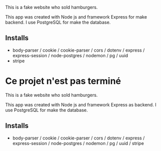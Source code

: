 
This is a fake website who sold hamburgers.

This app was created with Node js and framework Express for make backend. I use PostgreSQL for make the database.

## Installs 

- body-parser / cookie / cookie-parser / cors / dotenv / express / express-session / node-postgres / nodemon / pg / uuid
- stripe


# Ce projet n'est pas terminé 

This is a fake website who sold hamburgers.

This app was created with Node js and framework Express as backend. I use PostgreSQL for make the database.

## Installs 

- body-parser / cookie / cookie-parser / cors / dotenv / express / express-session / node-postgres / nodemon / pg / uuid / stripe
